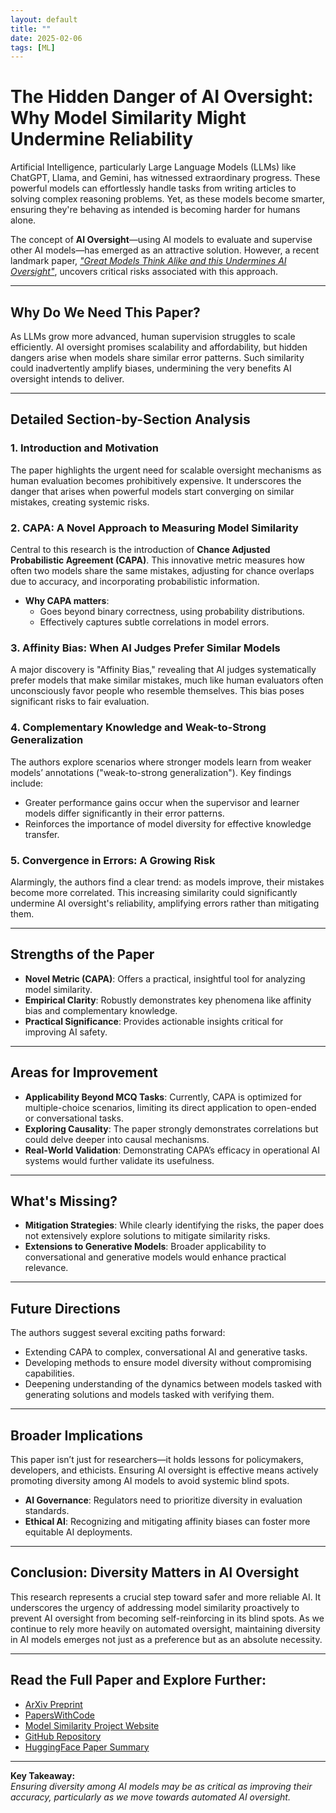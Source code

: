 ```yaml
---
layout: default
title: ""
date: 2025-02-06
tags: [ML]
---
```


# **The Hidden Danger of AI Oversight: Why Model Similarity Might Undermine Reliability**

Artificial Intelligence, particularly Large Language Models (LLMs) like ChatGPT, Llama, and Gemini, has witnessed extraordinary progress. These powerful models can effortlessly handle tasks from writing articles to solving complex reasoning problems. Yet, as these models become smarter, ensuring they're behaving as intended is becoming harder for humans alone. 

<!--more-->

The concept of **AI Oversight**—using AI models to evaluate and supervise other AI models—has emerged as an attractive solution. However, a recent landmark paper, [*"Great Models Think Alike and this Undermines AI Oversight"*](https://arxiv.org/abs/2502.04313), uncovers critical risks associated with this approach.

---

## **Why Do We Need This Paper?**

As LLMs grow more advanced, human supervision struggles to scale efficiently. AI oversight promises scalability and affordability, but hidden dangers arise when models share similar error patterns. Such similarity could inadvertently amplify biases, undermining the very benefits AI oversight intends to deliver.

---

## **Detailed Section-by-Section Analysis**

### 1. **Introduction and Motivation**

The paper highlights the urgent need for scalable oversight mechanisms as human evaluation becomes prohibitively expensive. It underscores the danger that arises when powerful models start converging on similar mistakes, creating systemic risks.

### 2. **CAPA: A Novel Approach to Measuring Model Similarity**

Central to this research is the introduction of **Chance Adjusted Probabilistic Agreement (CAPA)**. This innovative metric measures how often two models share the same mistakes, adjusting for chance overlaps due to accuracy, and incorporating probabilistic information.

- **Why CAPA matters**:
  - Goes beyond binary correctness, using probability distributions.
  - Effectively captures subtle correlations in model errors.

### 3. **Affinity Bias: When AI Judges Prefer Similar Models**

A major discovery is "Affinity Bias," revealing that AI judges systematically prefer models that make similar mistakes, much like human evaluators often unconsciously favor people who resemble themselves. This bias poses significant risks to fair evaluation.

### 4. **Complementary Knowledge and Weak-to-Strong Generalization**

The authors explore scenarios where stronger models learn from weaker models’ annotations ("weak-to-strong generalization"). Key findings include:

- Greater performance gains occur when the supervisor and learner models differ significantly in their error patterns.
- Reinforces the importance of model diversity for effective knowledge transfer.

### 5. **Convergence in Errors: A Growing Risk**

Alarmingly, the authors find a clear trend: as models improve, their mistakes become more correlated. This increasing similarity could significantly undermine AI oversight's reliability, amplifying errors rather than mitigating them.

---

## **Strengths of the Paper**

- **Novel Metric (CAPA)**: Offers a practical, insightful tool for analyzing model similarity.
- **Empirical Clarity**: Robustly demonstrates key phenomena like affinity bias and complementary knowledge.
- **Practical Significance**: Provides actionable insights critical for improving AI safety.

---

## **Areas for Improvement**

- **Applicability Beyond MCQ Tasks**: Currently, CAPA is optimized for multiple-choice scenarios, limiting its direct application to open-ended or conversational tasks.
- **Exploring Causality**: The paper strongly demonstrates correlations but could delve deeper into causal mechanisms.
- **Real-World Validation**: Demonstrating CAPA’s efficacy in operational AI systems would further validate its usefulness.

---

## **What's Missing?**

- **Mitigation Strategies**: While clearly identifying the risks, the paper does not extensively explore solutions to mitigate similarity risks.
- **Extensions to Generative Models**: Broader applicability to conversational and generative models would enhance practical relevance.

---

## **Future Directions**

The authors suggest several exciting paths forward:

- Extending CAPA to complex, conversational AI and generative tasks.
- Developing methods to ensure model diversity without compromising capabilities.
- Deepening understanding of the dynamics between models tasked with generating solutions and models tasked with verifying them.

---

## **Broader Implications**

This paper isn’t just for researchers—it holds lessons for policymakers, developers, and ethicists. Ensuring AI oversight is effective means actively promoting diversity among AI models to avoid systemic blind spots.

- **AI Governance**: Regulators need to prioritize diversity in evaluation standards.
- **Ethical AI**: Recognizing and mitigating affinity biases can foster more equitable AI deployments.

---

## **Conclusion: Diversity Matters in AI Oversight**

This research represents a crucial step toward safer and more reliable AI. It underscores the urgency of addressing model similarity proactively to prevent AI oversight from becoming self-reinforcing in its blind spots. As we continue to rely more heavily on automated oversight, maintaining diversity in AI models emerges not just as a preference but as an absolute necessity.

---

## **Read the Full Paper and Explore Further:**
- [ArXiv Preprint](https://arxiv.org/abs/2502.04313)
- [PapersWithCode](https://paperswithcode.com/paper/great-models-think-alike-and-this-undermines)
- [Model Similarity Project Website](https://model-similarity.github.io/)
- [GitHub Repository](https://github.com/model-similarity/lm-similarity)
- [HuggingFace Paper Summary](https://huggingface.co/papers/2502.04313)

---

**Key Takeaway:**  
*Ensuring diversity among AI models may be as critical as improving their accuracy, particularly as we move towards automated AI oversight.*

